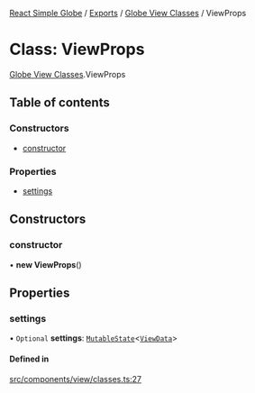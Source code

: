 [React Simple Globe](../README.md) / [Exports](../modules.md) / [Globe View Classes](../modules/Globe_View_Classes.md) / ViewProps

# Class: ViewProps

[Globe View Classes](../modules/Globe_View_Classes.md).ViewProps

## Table of contents

### Constructors

- [constructor](Globe_View_Classes.ViewProps.md#constructor)

### Properties

- [settings](Globe_View_Classes.ViewProps.md#settings)

## Constructors

### constructor

• **new ViewProps**()

## Properties

### settings

• `Optional` **settings**: [`MutableState`](../modules/Globe_Types.md#mutablestate)<[`ViewData`](Globe_View_Classes.ViewData.md)\>

#### Defined in

[src/components/view/classes.ts:27](https://github.com/Gaushao/d3-react-globe/blob/0a8a5c1/src/components/view/classes.ts#L27)
